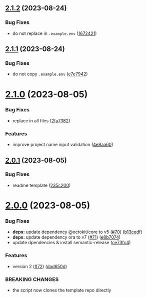 ## [2.1.2](https://github.com/samialdury/create-nodejs-project/compare/v2.1.1...v2.1.2) (2023-08-24)


### Bug Fixes

* do not replace in `.example.env` ([1672421](https://github.com/samialdury/create-nodejs-project/commit/1672421699987d1bca72eb0924b5b453b602d4d8))

## [2.1.1](https://github.com/samialdury/create-nodejs-project/compare/v2.1.0...v2.1.1) (2023-08-24)


### Bug Fixes

* do not copy `.example.env` ([e7e7942](https://github.com/samialdury/create-nodejs-project/commit/e7e794289208b3f4983d2b67a95a7dc12c905d58))

# [2.1.0](https://github.com/samialdury/create-nodejs-project/compare/v2.0.1...v2.1.0) (2023-08-05)


### Bug Fixes

* replace in all files ([2fa7382](https://github.com/samialdury/create-nodejs-project/commit/2fa7382373272c02aa12b5c401adc7084ac3f65d))


### Features

* improve project name input validation ([4e8aa60](https://github.com/samialdury/create-nodejs-project/commit/4e8aa602be332c7fa4189a93011700861bdb1171))

## [2.0.1](https://github.com/samialdury/create-nodejs-project/compare/v2.0.0...v2.0.1) (2023-08-05)


### Bug Fixes

* readme template ([235c200](https://github.com/samialdury/create-nodejs-project/commit/235c200774590a349ef9efdad8e6fe7167a054c0))

# [2.0.0](https://github.com/samialdury/create-nodejs-project/compare/v1.2.3...v2.0.0) (2023-08-05)


### Bug Fixes

* **deps:** update dependency @octokit/core to v5 ([#70](https://github.com/samialdury/create-nodejs-project/issues/70)) ([b13cedf](https://github.com/samialdury/create-nodejs-project/commit/b13cedf17c8202f1027e32e2aa91519b0ceaea1f))
* **deps:** update dependency ora to v7 ([#71](https://github.com/samialdury/create-nodejs-project/issues/71)) ([e8b7074](https://github.com/samialdury/create-nodejs-project/commit/e8b70746c95578e8af7e5cc4b36b0f9d51cf7de7))
* update dpendencies & install semantic-release ([ce73fc4](https://github.com/samialdury/create-nodejs-project/commit/ce73fc46fd043b88e2a0336a3010d402a2072ccd))


### Features

* version 2 ([#72](https://github.com/samialdury/create-nodejs-project/issues/72)) ([dad650d](https://github.com/samialdury/create-nodejs-project/commit/dad650d85d75baf9c1953e921e12856dec879c85))


### BREAKING CHANGES

* the script now clones the template repo directly
